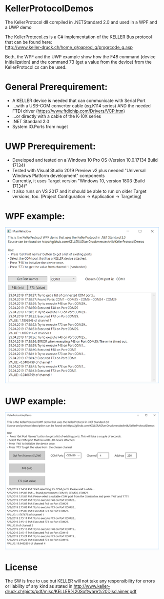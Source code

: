 # KellerProtocolDemos
The KellerProtocol dll compiled in .NETStandard 2.0 and used in a WPF and a UWP demo

The KellerProtocol.cs is a C# implementation of the KELLER Bus protocol that can be found here:  
http://www.keller-druck.ch/home_g/paprod_g/progrcode_g.asp

Both, the WPF and the UWP example show how the F48 command (device initialization) and the command 73 (get a value from the device) from the KellerProtocol.cs can be used.

# General Prerequirement:
- A KELLER device is needed that can communicate with Serial Port
- ...with a USB-COM converter cable (eg.K114 series) AND the needed FTDI driver (https://www.ftdichip.com/Drivers/VCP.htm)
- ...or directly with a cable of the K-10X series
- .NET Standard 2.0
- System.IO.Ports from nuget

# UWP Prerequirement:
- Developed and tested on a  Windows 10 Pro OS (Version 10.0.17134 Build 17134)
- Tested with Visual Studio 2019 Preview v2 plus needed "Universal Windows Platform development" components
- Currently, it uses Target version "Windows 10, version 1803 (Build 17134)"
- It also runs on VS 2017 and it should be able to run on older Target versions, too. (Project Configuration -> Application -> Targeting)

# WPF example:
![alt text](https://github.com/KELLERAGfuerDruckmesstechnik/KellerProtocolDemos/blob/master/KellerProtocolWpfDemoExampleScreen.png "WPF example main screen")

# UWP example:
![alt text](https://github.com/KELLERAGfuerDruckmesstechnik/KellerProtocolDemos/blob/master/KellerProtocolUwpDemoExampleScreen.png "UWP example main screen")

# License
The SW is free to use but KELLER will not take any responsibility for errors or liability of any kind as stated in http://www.keller-druck.ch/picts/pdf/misc/KELLER%20Software%20Disclaimer.pdf
